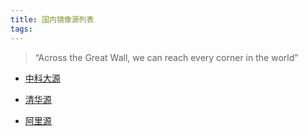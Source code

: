 ```yaml
---
title: 国内镜像源列表
tags:
---
```


> “Across the Great Wall, we can reach every corner in the world”

- [中科大源](https://mirrors.ustc.edu.cn/help/)

- [清华源](https://mirror.tuna.tsinghua.edu.cn/help/)

- [阿里源](https://developer.aliyun.com/mirror)
